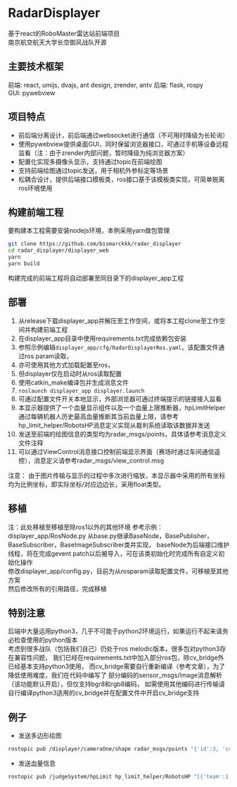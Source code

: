 # RadarDisplayer
基于react的RoboMaster雷达站前端项目  
南京航空航天大学长空御风战队开源
## 主要技术框架
前端: react, umijs, dvajs, ant design, zrender, antv
后端: flask, rospy  
GUI: pywebview
## 项目特点
* 前后端分离设计，前后端通过websocket进行通信（不可用时降级为长轮询）
* 使用pywebview提供桌面GUI，同时保留浏览器接口，可通过手机等设备远程监看（注：由于zrender内部问题，暂时降级为纯浏览器方案）
* 配置化实现多摄像头显示，支持通过topic在前端绘图
* 支持前端绘图通过topic发送，用于相机外参标定等场景
* 松耦合设计，提供后端接口模板类，ros接口基于该模板类实现，可简单脱离ros环境使用
## 构建前端工程
要构建本工程需要安装nodejs环境，本例采用yarn做包管理
```bash
git clone https://github.com/bismarckkk/radar_displayer
cd radar_displayer/displayer_web
yarn
yarn build
```
构建完成的前端工程将自动部署至同目录下的displayer_app工程
## 部署
1. 从release下载displayer_app并解压至工作空间，或将本工程clone至工作空间并构建前端工程
2. 在displayer_app目录中使用requirements.txt完成依赖包安装
3. 参照示例编辑`displayer_app/cfg/RadarDisplayerRos.yaml`，该配置文件通过ros param读取，
4. 亦可使用其他方式加载配置至ros，
5. 但displayer仅在启动时从ros读取配置
6. 使用catkin_make编译包并生成消息文件
7. `roslaunch displayer_app displayer.launch`
8. 可通过配置文件开关本地显示，外部浏览器可通过终端提示的链接接入监看
9. 本显示器提供了一个血量显示组件以及一个血量上限推断器，hpLimitHelper通过每辆机器人历史最高血量推断其当前血量上限，请参考hp_limit_helper/RobotsHP消息定义实现从裁判系统读取该数据并发送
10. 发送至前端的绘图信息的类型均为radar_msgs/points，具体请参考消息定义文件注释
11. 可以通过ViewControl消息接口控制前端显示界面（赛场时通过车间通信遥控），消息定义请参考radar_msgs/view_control.msg

注意：
由于图片传输与显示的过程中多次进行缩放，本显示器中采用的所有坐标均为比例坐标，即实际坐标/对应边边长，采用float类型。
## 移植
注：此处移植至移植至除ros1以外的其他环境
参考示例：displayer_app/RosNode.py
从base.py继承BaseNode，BasePublisher，BaseSubscriber，BaseImageSubscriber类并实现，
baseNode为后端接口维护线程，将在完成gevent patch以后被导入，可在该类初始化时完成所有自定义初始化操作  
修改displayer_app/config.py，目前为从rosparam读取配置文件，可移植至其他方案  
然后修改所有的引用路径，完成移植
## 特别注意
后端中大量运用python3，几乎不可能于python2环境运行，如果运行不起来请务必检查使用的python版本  
考虑到很多战队（包括我们自己）仍处于ros melodic版本，很多包对python3存在兼容性问题，
我们已经在requirements.txt中加入部分ros包，除cv_bridge外已经基本支持python3使用，
而cv_bridge需要自行重新编译（参考文章），为了降低使用难度，我们在代码中编写了
部分编码的sensor_msgs/Image消息解析（该功能默认开启），但仅支持bgr8和rgb8编码，
如需使用其他编码进行传输请自行编译python3适用的cv_bridge并在配置文件中开启cv_bridge支持
## 例子
* 发送多边形绘图  
```bash
rostopic pub /displayer/cameraOne/shape radar_msgs/points "{'id':3, 'color':'green', 'text':'test', 'data':[{'x':0.4,'y':0.4},{'x':0.8,'y':0.8},{'x':0.2,'y':0.7}]}"
```
* 发送血量信息
```bash
rostopic pub /judgeSystem/hpLimit hp_limit_helper/RobotsHP "[{'team':1,'number':3,'hp':150}]"
```
